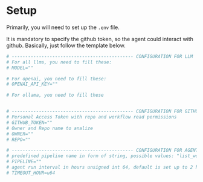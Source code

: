 # Setup

Primarily, you will need to set up the `.env` file.

It is mandatory to specify the github token, so the agent could interact with github. Basically, just follow the template below.

```sh
# --------------------------------------------- CONFIGURATION FOR LLM
# For all llms, you need to fill these:
# MODEL=""

# For openai, you need to fill these:
# OPENAI_API_KEY=""

# For ollama, you need to fill these


# --------------------------------------------- CONFIGURATION FOR GITHUB
# Personal Access Token with repo and workflow read permissions
# GITHUB_TOKEN=""
# Owner and Repo name to analize
# OWNER=""
# REPO=""

# --------------------------------------------- CONFIGURATION FOR AGENT
# predefined pipeline name in form of string, possible values: "list_workflows download_workflows_logs analize_agent_logs"
# PIPELINE=""
# agent run interval in hours unsigned int 64, default is set up to 2 hours
# TIMEOUT_HOUR=u64 
```